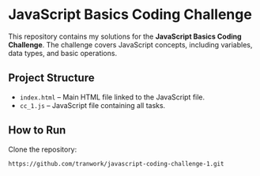 # JavaScript Basics Coding Challenge
This repository contains my solutions for the **JavaScript Basics Coding Challenge**. The challenge covers JavaScript concepts, including variables, data types, and basic operations.

## Project Structure
- `index.html` – Main HTML file linked to the JavaScript file.
- `cc_1.js` – JavaScript file containing all tasks.

## How to Run
Clone the repository:
   ```sh
 https://github.com/tranwork/javascript-coding-challenge-1.git
